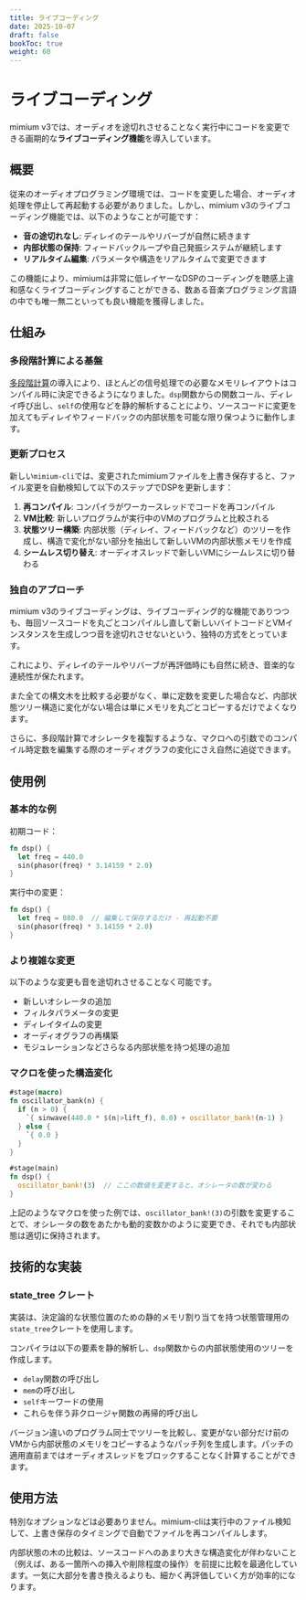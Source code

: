 ```yaml
---
title: ライブコーディング
date: 2025-10-07
draft: false
bookToc: true
weight: 60
---
```


# ライブコーディング

mimium v3では、オーディオを途切れさせることなく実行中にコードを変更できる画期的な**ライブコーディング機能**を導入しています。

## 概要

従来のオーディオプログラミング環境では、コードを変更した場合、オーディオ処理を停止して再起動する必要がありました。しかし、mimium v3のライブコーディング機能では、以下のようなことが可能です：

- **音の途切れなし**: ディレイのテールやリバーブが自然に続きます
- **内部状態の保持**: フィードバックループや自己発振システムが継続します
- **リアルタイム編集**: パラメータや構造をリアルタイムで変更できます

この機能により、mimiumは非常に低レイヤーなDSPのコーディングを聴感上違和感なくライブコーディングすることができる、数ある音楽プログラミング言語の中でも唯一無二といっても良い機能を獲得しました。

## 仕組み

### 多段階計算による基盤

[多段階計算](./multistage.ja.md)の導入により、ほとんどの信号処理での必要なメモリレイアウトはコンパイル時に決定できるようになりました。`dsp`関数からの関数コール、ディレイ呼び出し、`self`の使用などを静的解析することにより、ソースコードに変更を加えてもディレイやフィードバックの内部状態を可能な限り保つように動作します。

### 更新プロセス

新しい`mimium-cli`では、変更されたmimiumファイルを上書き保存すると、ファイル変更を自動検知して以下のステップでDSPを更新します：

1. **再コンパイル**: コンパイラがワーカースレッドでコードを再コンパイル
2. **VM比較**: 新しいプログラムが実行中のVMのプログラムと比較される
3. **状態ツリー構築**: 内部状態（ディレイ、フィードバックなど）のツリーを作成し、構造で変化がない部分を抽出して新しいVMの内部状態メモリを作成
4. **シームレス切り替え**: オーディオスレッドで新しいVMにシームレスに切り替わる

### 独自のアプローチ

mimium v3のライブコーディングは、ライブコーディング的な機能でありつつも、毎回ソースコードを丸ごとコンパイルし直して新しいバイトコードとVMインスタンスを生成しつつ音を途切れさせないという、独特の方式をとっています。

これにより、ディレイのテールやリバーブが再評価時にも自然に続き、音楽的な連続性が保たれます。

また全ての構文木を比較する必要がなく、単に定数を変更した場合など、内部状態ツリー構造に変化がない場合は単にメモリを丸ごとコピーするだけでよくなります。

さらに、多段階計算でオシレータを複製するような、マクロへの引数でのコンパイル時定数を編集する際のオーディオグラフの変化にさえ自然に追従できます。

## 使用例

### 基本的な例

初期コード：
```rust
fn dsp() {
  let freq = 440.0
  sin(phasor(freq) * 3.14159 * 2.0)
}
```

実行中の変更：
```rust
fn dsp() {
  let freq = 880.0  // 編集して保存するだけ - 再起動不要
  sin(phasor(freq) * 3.14159 * 2.0)
}
```

### より複雑な変更

以下のような変更も音を途切れさせることなく可能です。

- 新しいオシレータの追加
- フィルタパラメータの変更
- ディレイタイムの変更
- オーディオグラフの再構築
- モジュレーションなどさらなる内部状態を持つ処理の追加

### マクロを使った構造変化

```rust
#stage(macro)
fn oscillator_bank(n) {
  if (n > 0) {
    `{ sinwave(440.0 * $(n|>lift_f), 0.0) + oscillator_bank!(n-1) }
  } else {
    `{ 0.0 }
  }
}

#stage(main)
fn dsp() {
  oscillator_bank!(3)  // ここの数値を変更すると、オシレータの数が変わる
}
```

上記のようなマクロを使った例では、`oscillator_bank!(3)`の引数を変更することで、オシレータの数をあたかも動的変数かのように変更でき、それでも内部状態は適切に保持されます。

## 技術的な実装

### state_tree クレート

実装は、決定論的な状態位置のための静的メモリ割り当てを持つ状態管理用の`state_tree`クレートを使用します。

コンパイラは以下の要素を静的解析し、`dsp`関数からの内部状態使用のツリーを作成します。

- `delay`関数の呼び出し
- `mem`の呼び出し
- `self`キーワードの使用
- これらを伴う非クロージャ関数の再帰的呼び出し

バージョン違いのプログラム同士でツリーを比較し、変更がない部分だけ前のVMから内部状態のメモリをコピーするようなパッチ列を生成します。パッチの適用直前まではオーディオスレッドをブロックすることなく計算することができます。


## 使用方法

特別なオプションなどは必要ありません。mimium-cliは実行中のファイル検知して、上書き保存のタイミングで自動でファイルを再コンパイルします。

内部状態の木の比較は、ソースコードへのあまり大きな構造変化が伴わないこと（例えば、ある一箇所への挿入や削除程度の操作）を前提に比較を最適化しています。一気に大部分を書き換えるよりも、細かく再評価していく方が効率的になります。



